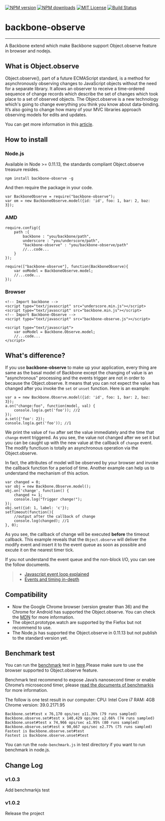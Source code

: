 [![NPM version][npm-version-image]][npm-url] [![NPM downloads][npm-downloads-image]][npm-url] [![MIT License][license-image]][license-url] [![Build Status](https://travis-ci.org/xch89820/backbone-observe.svg?branch=master)](http://travis-ci.org/mochajs/mocha)
# backbone-observe

------

A Backbone extend which make Backbone support Object.observe feature in browser and nodejs.

## What is Object.observe
Object.observe(), part of a future ECMAScript standard, is a method for asynchronously observing changes to JavaScript objects without the need for a separate library. It allows an observer to receive a time-ordered sequence of change records which describe the set of changes which took place to a set of observed objects.
The Object.observe is a new technology which's going to change everything you think you know about data-binding. It’s also going to change how many of your MVC libraries approach observing models for edits and updates.

You can get more information in this [article][1].

## How to install
### Node.js
Available in Node >= 0.11.13, the standards compliant Object.observe treasure resides.

    npm install backbone-observe -g

And then require the package in your code.

    var BackboneObserve = require("backbone-observe");
    var om = new BackboneObserve.model({id: 'id', foo: 1, bar: 2, baz: 3});

### AMD
    require.config({
        path :{
            backbone : "you/backbone/path",
            underscore : "you/underscore/path",
            "backbone-observe" : "you/backbone-observe/path"
            //...code...
        }
    });

    require(["backbone-observe"], function(BackboneObserve){
        var ooModel = BackboneObserve.model;
        //...code...
    });

### Browser
    <!-- Import backbone -->
    <script type="text/javascript" src="underscore.min.js"></script>
    <script type="text/javascript" src="backbone.min.js"></script>
    <!-- Import Backbone-Observe -->
    <script type="text/javascript" src="backbone-observe.js"></script>

    <script type="text/javascript">
        var ooModel = Backbone.Observe.model;
        //...code...
    </script>

## What's difference?
If you use **backbone-observe** to make up your application, every thing are same as the basal model of Backbone except the changing of value is an "asynchronous" processing and the events trigger are not in order to because the Object.observe. It means that you can not expect the value has changed after you invoke the `set` or `unset` function.
Here is an example:

    var a = new Backbone.Observe.model({id: 'id', foo: 1, bar: 2, baz: 3});
    a.on("change:foo", function(model, val) {
        console.log(a.get('foo')); //2
    });
    a.set({'foo': 2});
    console.log(a.get('foo')); //1

We print the value of `foo` after set the value immediately and the time that `change` event triggered. As you see, the value not changed after we set it but you can be caught up with the new value at the callback of `change` event.
The modify functiuon is totally an asynchronous operation via the Object.observe.

In fact, the attributes of model will be observed by your browser and invoke the callback function for a period of time.
Another example can help us to understand the mechanism of this action.

    var changed = 0;
    var obj = new Backbone.Observe.model();
    obj.on('change', function() {
        changed += 1;
        console.log("Trigger change!");
    });
    obj.set({id: 1, label: 'c'});
    setTimeout(function(){
        //output after the callback of change
        console.log(changed); //1
    }, 0);

As you see, the callback of change will be executed **before** the timeout callback. This example reveals that the `Object.observe` will deliver the modify event and insert it to the event queue as soon as possible and excute it on the nearest timer tick.

If you not understand the event queue and the non-block I/O, you can see the follow documents.
> * [Javascript event loop explained][2]
> * [Events and timing in-depth][3]

## Compatibility
* Now the Google Chrome browser (version greater than 36) and the Chrome for Android has supported the Object.observe. You can check the [MDN][4] for more information.
* The object.prototype.watch are supported by the Fiefox but not recommend to use.
* The Node.js has supported the Object.observe in 0.11.13 but not publish to the standard version yet.

## Benchmark test
You can run the [benchmark][6] test in [here][5].Please make sure to use the browser supported to Object.observe feature.

Benchmark test recommend to expose Java’s nanosecond timer or enable Chrome’s microsecond timer, please [read the documents of benchmarkjs][6] for more information.

The follow is one test result in our computer:
CPU: Intel Core i7
RAM: 4GB
Chrome version: 39.0.2171.95

    Backbone.set#test x 76,170 ops/sec ±11.36% (79 runs sampled)
    Backbone.observe.set#test x 140,429 ops/sec ±2.66% (74 runs sampled)
    Backbone.unset#test x 74,966 ops/sec ±1.95% (80 runs sampled)
    Backbone.observe.set#test x 90,667 ops/sec ±2.77% (75 runs sampled)
    Fastest is Backbone.observe.set#test
    Fastest is Backbone.observe.unset#test

You can run the `node-benchmark.js` in test directory if you want to run benchmark in node.js.

## Change Log
### v1.0.3
Add benchmarkjs test

### v1.0.2
Release the project

[1]: http://www.html5rocks.com/en/tutorials/es7/observe/?redirect_from_locale=zh
[2]: http://blog.carbonfive.com/2013/10/27/the-javascript-event-loop-explained
[3]: http://javascript.info/tutorial/events-and-timing-depth#javascript-is-single-threaded
[4]: https://developer.mozilla.org/en-US/docs/Web/JavaScript/Reference/Global_Objects/Object/observe
[5]: http://www.jonecasper.com/Backbone.Observe/test/benchmark.html
[6]: http://benchmarkjs.com/

[license-image]: http://img.shields.io/badge/license-MIT-blue.svg?style=flat
[license-url]: LICENSE

[npm-url]: https://www.npmjs.com/package/backbone-observe
[npm-version-image]: http://img.shields.io/npm/v/backbone-observe.svg?style=flat
[npm-downloads-image]: http://img.shields.io/npm/dm/backbone-observe.svg?style=flat

